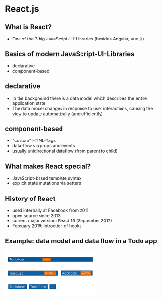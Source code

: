 # React.js

## What is React?

- One of the 3 big JavaScript-UI-Libraries (besides Angular, vue.js)

## Basics of modern JavaScript-UI-Libraries

- declarative
- component-based

## declarative

- In the background there is a data model which describes the entire application state
- The data model changes in response to user interactions, causing the view to update automatically (and efficiently)

## component-based

- "custom" HTML-Tags
- data-flow via props and events
- usually unidirectional dataflow (from parent to child)

## What makes React special?

- JavaScript-based template syntax
- explicit state mutations via setters

## History of React

- used internally at Facebook from 2011
- open source since 2013
- current major version: React 16 (September 2017)
- February 2019: introction of hooks

## Example: data model and data flow in a Todo app

<img src="assets/todo-components-datamodel.svg" type="text/svg" style="width: 300px">
